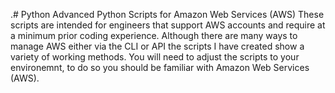.# Python
Advanced Python Scripts for Amazon Web Services (AWS)
These scripts are intended for engineers that support AWS accounts and require at a minimum prior coding experience.
Although there are many ways to manage AWS either via the CLI or API the scripts I have created show a variety of working methods.
You will need to adjust the scripts to your environemnt, to do so you should be familiar with Amazon Web Services (AWS).
